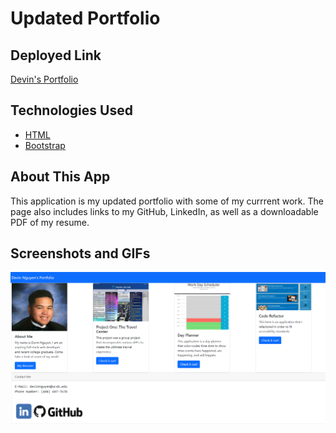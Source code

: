 # Updated Portfolio

## Deployed Link 
[Devin's Portfolio](https://kuyadevin.github.io/updated-portfolio/)

## Technologies Used
* [HTML](https://developer.mozilla.org/en-US/docs/Web/HTML)
* [Bootstrap](https://getbootstrap.com/)

## About This App
This application is my updated portfolio with some of my currrent work. The page also includes links to my GitHub, LinkedIn, as well as a downloadable PDF of my resume. 

## Screenshots and GIFs
![Portfolio](./assets/Images/Screenshot%20(52).png)
